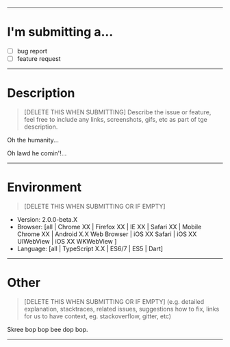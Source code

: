 ___

# I'm submitting a...

  - [ ] bug report
  - [ ] feature request

____

# Description

> [DELETE THIS WHEN SUBMITTING] Describe the issue or feature, feel free to include any links, screenshots, gifs, etc as part of tge description.

Oh the humanity...

Oh lawd he comin'!...

___

# Environment

> [DELETE THIS WHEN SUBMITTING OR IF EMPTY]

  - Version: 2.0.0-beta.X
  - Browser: [all | Chrome XX | Firefox XX | IE XX | Safari XX | Mobile Chrome XX | Android X.X Web Browser | iOS XX Safari | iOS XX UIWebView | iOS XX WKWebView ]
  - Language: [all | TypeScript X.X | ES6/7 | ES5 | Dart]

___

# Other

> [DELETE THIS WHEN SUBMITTING OR IF EMPTY] (e.g. detailed explanation, stacktraces, related issues, suggestions how to fix, links for us to have context, eg. stackoverflow, gitter, etc)

Skree bop bop bee dop bop.

___